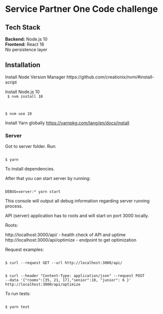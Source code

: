 <h1>Service Partner One Code challenge</h1>

<h2>Tech Stack</h2>
<b>Backend:</b> Node.js 10
<br>
<b>Frontend:</b> React 16
<br>
No persistence layer


<h2>Installation</h2>
Install Node Version Manager
https://github.com/creationix/nvm/#install-script

Install Node.js 10
<br>
<code>
$ nvm install 10

$ nvm use 10
</code>

Install Yarn globally
https://yarnpkg.com/lang/en/docs/install

<h3>Server</h3>

Got to server folder. Run:

<code>
$ yarn
</code>

To install dependencies.

After that you can start server by running:

<code>
DEBUG=server:* yarn start
</code>

This console will output all debug information regarding server running process.

API (server) application has to roots and will start on port 3000 locally.

Roots:

http://localhost:3000/api/ - health check of API and uptime
http://localhost:3000/api/optimize - endpoint to get optimization

Request examples:

<code>
$ curl --request GET --url http://localhost:3000/api/

$ curl --header "Content-Type: application/json" --request POST --data '{"rooms":[35, 21, 17],"senior":10, "junior": 6 }' http://localhost:3000/api/optimize
</code>

To run tests:

<code>
$ yarn test
</code>






